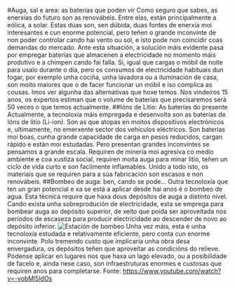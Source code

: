 #Auga, sal e area: as baterías que poden vir
Como seguro que sabes, as enerxías do futuro son as renovábeis. Entre elas, están principalmente a eólica, a solar. Estas dúas son, sen dúbida, duas fontes de enerxía moi interesantes e cun enorme potencial, pero teñen o grande inconvinte de non poder controlar cando hai vento ou sol, e isto pode non coincidir coas demandas do mercado.
Ante esta situación, a solución máis evidente pasa por empregar baterías que almacenen a electricidade no momento máis produtivo e a chimpen cando fai falla. Si, igual que cargas o móbil de noite para usalo durante o día, pero os consumos de electricidade habituais dun fogar, por exemplo unha cociña, unha lavadora ou a iluminación de casa, son moito maiores que o de facer funcionar un móbil e iso complica as cousas. Imos ver algunha das alternativas que hoxe temos. Nos vindeiros 15 anos, os expertos estiman que o volume de baterías que precisaremos será 50 veces o que temos actualmente.
##Ións de Litio: As baterías do presente
Actualmente, a tecnoloxía máis empregada e desenvolta son as baterías de Ións de litio (Li-ion). Son as que atopas en moitos dispositivos electrónicos e, ultimamente, no emerxente sector dos vehículos eléctricos. Son baterías moi boas, cunha grande capacidade de carga en pesos reducidos, cargan rápido e están moi estudadas. Pero presentan grandes inconvintes se pensamos a grande escala. Requiren de minería moi agresiva co medio ambiente e coa xustiza social, requiren moita auga para minar litio, teñen un ciclo de vida curto e son facilmente inflamables. Unido a todo isto, os materiais que se requiren para a súa fabricación son escasos e non renovábeis.
##Bombeo de auga: ben, cando se pode...
Outra tecnoloxía que ten un gran potencial e xa se está a aplicar desde hai anos é o bombeo de agua. Esta técnica require que haxa dous depósitos de auga a distinto nivel. Cando exista unha sobreprodución de electricidade, esta se emprega para bombear auga ao depósito superior, de xeito que poida ser aproveitada nos períodos de escaseza para producir electricidade ao descender de novo ao depósito inferior. 
![Estación de bombeo](https://upload.wikimedia.org/wikipedia/commons/9/9a/Pumpstor_racoon_mtn.jpg?20070913144453  "Estación de bombeo")
Unha vez máis, esta é unha tecnoloxía estudada e relativamente eficiente, pero conta cun enorme inconvinte. Polo tremendo custo que implicaría unha obra desa envergadura, os depósitos teñen que aproveitar as condicións do relieve. Pódense aplicar en lugares nos que haxa un lago elevado, ou a posibilidade de facelo e, aínda nese caso, son infraestruturas enormes e custosas que requiren anos para completarse.
Fonte: https://www.youtube.com/watch?v=-vobMl5ldOs
